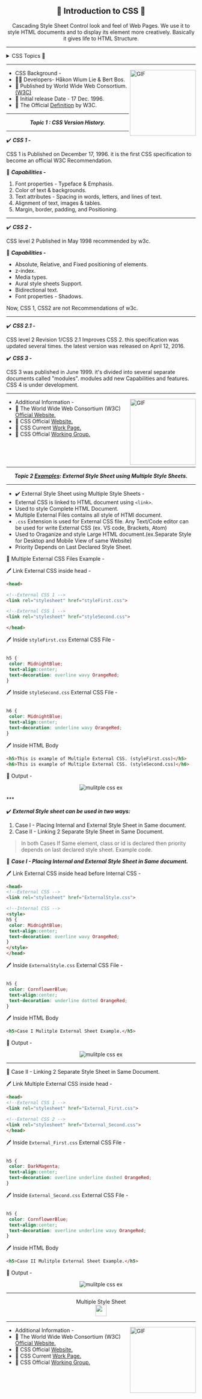  <h2 align="center"><b>📜 Introduction to CSS 📜 </b></h2>
 <p align="center">
Cascading Style Sheet Control look and feel of Web Pages. We use it to style  HTML documents and to display its element more creatively. Basically it gives life to HTML Structure. 
</p>


*** 
<details>
  <summary markdown="span"> CSS Topics 📁  </summary>

1. CSS Version History.<a href="#history">👇</a>
2. External Style Sheet using Multiple Style Sheets.<a href="Rushikesh_CSS_MultipleStyleSheet.md">👉</a>
3. Value Lengths and Percentages.<a href="Rushikesh_CSS_ValueLenPer.md">👉</a>

</details>

***

<img align="right" height="175px" alt="GIF" src="https://media.giphy.com/media/UTRXtonjpNJraR8BhR/giphy.gif" />


  
* CSS Background -
 * 👨‍💻 Developers- Håkon Wium Lie & Bert Bos. 
 * 📑 Published by	World Wide Web Consortium.[ (W3C) ](https://www.w3.org/TR/CSS2/) 
 * 📅 Initial release Date - 17	Dec. 1996.
 * 🔗 The Official  [Definition](https://www.w3.org/TR/CSS/#css) by W3C.
   

***

<p align="center" id="history"><b><i>Topic 1 : CSS Version History.</i></b></p>
  
***
  
✔️ ***CSS 1 -***

CSS 1 is Published on December 17, 1996. it is the first CSS specification to become an official W3C Recommendation. 

📝 ***Capabilities -***

1. Font properties - Typeface & Emphasis.
2. Color of text & backgrounds.
3. Text attributes - Spacing in words, letters, and lines of text.
4. Alignment of text, images & tables.
5. Margin, border, padding, and Positioning.

***

✔️ ***CSS 2 -***

CSS level 2 Published in May 1998 recommended by w3c. 


📝 ***Capabilities -***

- Absolute, Relative, and Fixed positioning of elements.
-  z-index.
-  Media types. 
-  Aural style sheets Support.
-  Bidirectional text. 
-  Font properties - Shadows.
  
Now, CSS 1, CSS2 are not Recommendations of w3c.

***

✔️ ***CSS 2.1 -***

CSS level 2 Revision 1/CSS 2.1 Improves CSS 2. this specification was updated several times. the latest version
was released on April 12, 2016.

✔️ ***CSS 3 -***

CSS 3 was published in June 1999. it's divided into several separate documents called "modules". modules add new Capabilities and features. CSS 4 is under development. 


***


<img align="right" height="175px" alt="GIF" src="https://media.giphy.com/media/L8K62iTDkzGX6/giphy.gif"/>



  
* Additional Information -
 * 🔗 The World Wide Web Consortium (W3C) [Official Website.](https://www.w3.org)
 * 🔗  CSS Official [Website.](https://www.w3.org/Style/CSS/)
 * 🔗 CSS Current [Work Page.](https://www.w3.org/Style/CSS/current-work)
 * 🔗 CSS Official [Working Group.](https://www.w3.org/Style/CSS/members)
   
  
  




<br>
<br>
<br>



***

<p align="center" id="multiple"><b><i>Topic 2 <u>Examples</u>: External Style Sheet using Multiple Style Sheets.</i></b></p>
  
***


* ✔️ External Style Sheet using Multiple Style Sheets - 
 * External CSS is linked to HTML document using `<link>`.
 * Used to style Complete HTML Document.
 * Multiple External Files contains all style of HTMl document. 
 * `.css` Extension is used for External CSS file. Any Text/Code editor can be used for write External CSS (ex. VS code, Brackets, Atom)
 * Used to Oraganize and style Large HTML document.(ex.Separate Style for Desktop and Mobile View of same Website)
 * Priority Depends on Last Declared Style Sheet.


📝 Multiple External CSS Files Example -

🖊️ Link External CSS inside head -

```html
<head>

<!--External CSS 1 -->
<link rel="stylesheet" href="styleFirst.css">

<!--External CSS 1 -->
<link rel="stylesheet" href="styleSecond.css">

</head>

```
🖊️ Inside `styleFirst.css` External CSS File -

```css

h5 {
 color: MidnightBlue;
 text-align:center;
 text-decoration: overline wavy OrangeRed;
}

```
🖊️ Inside `styleSecond.css` External CSS File -

```css

h6 {
 color: MidnightBlue;
 text-align:center;
 text-decoration: underline wavy OrangeRed;
}

```
🖊️ Inside HTML Body

```html
<h5>This is example of Multiple External CSS. (styleFirst.css)</h5>
<h6>This is example of Multiple External CSS. (styleSecond.css)</h6>
```


📄 Output -

<!-- <h5 style="color:MidnightBlue;text-align:center;text-decoration: overline wavy OrangeRed;">This is example of Multiple External CSS. (styleFirst.css)</h5>
<h6 style="color:MidnightBlue;text-align:center;text-decoration: underline wavy OrangeRed;">This is example of Multiple External CSS. (styleSecond.css)</h6> -->

<p align=" center"><img alt="mulitple css ex" src="multiple.png"></p>
***


✔️ ***External Style sheet can be used in two ways:***

1. Case I - Placing Internal and External Style Sheet in Same document. 
2. Case II - Linking 2 Separate Style Sheet in Same Document. 

>In both Cases If Same element, class or id is declared then priority depends on last declared style sheet. Example code. 


📝 ***Case I - Placing Internal and External Style Sheet in Same document.***

🖊️ Link External CSS inside head before Internal CSS -

```html
<head>
<!--External CSS -->
<link rel="stylesheet" href="ExternalStyle.css">

<!--Internal CSS -->
<style>
h5 {
 color: MidnightBlue;
 text-align:center;
 text-decoration: overline wavy OrangeRed;
}
</style>
</head>

```
🖊️ Inside `ExternalStyle.css` External CSS File -

```css

h5 {
 color: CornflowerBlue;
 text-align:center;
 text-decoration: underline dotted OrangeRed;
}

```

🖊️ Inside HTML Body

```html
<h5>Case I Mulitple External Sheet Example.</h5>
```


📄 Output -

<!-- <h5 style="color:MidnightBlue;text-align:center;text-decoration: overline wavy OrangeRed;">Case I Mulitple External Sheet Example.</h5>

***
🖊️ If `ExternalStyle.css` declared after Internal CSS then,

📄 Output - 

<h5 style="color:CornflowerBlue;text-align:center;text-decoration: underline dotted OrangeRed;">Case I Mulitple External Sheet Example.</h5> -->

<p align=" center"><img alt="mulitple css ex" src="mcase1.png"></p>


***

📝 Case II - Linking 2 Separate Style Sheet in Same Document. 


🖊️ Link Multiple External CSS inside head  -

```html
<head>
<!--External CSS 1 -->
<link rel="stylesheet" href="External_First.css">

<!--External CSS 2 -->
<link rel="stylesheet" href="External_Second.css">
</head>

```
🖊️ Inside `External_First.css` External CSS File -

```css

h5 {
 color: DarkMagenta;
 text-align:center;
 text-decoration: overline underline dashed OrangeRed;
}

```

🖊️ Inside `External_Second.css` External CSS File -

```css

h5 {
 color: CornflowerBlue;
 text-align:center;
 text-decoration: overline underline wavy OrangeRed;
}

```

🖊️ Inside HTML Body

```html
<h5>Case II Mulitple External Sheet Example.</h5>
```


📄 Output -

<!-- <h5 style="color:MidnightBlue;text-align:center;text-decoration: overline underline wavy OrangeRed;">Case II Mulitple External Sheet Example.</h5>

***
🖊️ If `External_First.css` declared after `External_Second.css` then,

📄 Output - 

<h5 style="color:CornflowerBlue;text-align:center;text-decoration: overline underline dashed OrangeRed;">Case II Mulitple External Sheet Example.</h5> -->

<p align=" center"><img alt="mulitple css ex" src="mcase2.png"></p>

***
<p align="center">Multiple Style Sheet <br><a href="Rushikesh_CSS_MultipleStyleSheet.md"><img src="https://image.flaticon.com/icons/png/128/130/130871.png?ga=GA1.2.454436195.1606303868" width="30px" height="30px"/></a></p>



***

<img align="right" height="175px" alt="GIF" src="https://media.giphy.com/media/L8K62iTDkzGX6/giphy.gif"/>


  
* Additional Information -
 *  🔗 The World Wide Web Consortium (W3C) [Official Website.](https://www.w3.org)
 * 🔗  CSS Official [Website.](https://www.w3.org/Style/CSS/)
 * 🔗 CSS Current [Work Page.](https://www.w3.org/Style/CSS/current-work)
 * 🔗 CSS Official [Working Group.](https://www.w3.org/Style/CSS/members)
   
   
